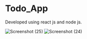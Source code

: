 # Todo_App
Developed using react js  and node js.

![Screenshot (25)](https://user-images.githubusercontent.com/108580134/181052946-81f750ca-7435-4ddb-9235-faa73d30fd14.png)
![Screenshot (24)](https://user-images.githubusercontent.com/108580134/181052952-cbadd28c-c64a-47c8-bd54-0bde62e136fc.png)
